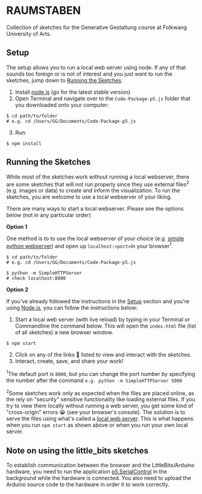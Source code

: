 # RAUMSTABEN

Collection of sketches for the Generative Gestaltung course at Folkwang University of Arts.

Setup
-----
The setup allows you to run a local web server using node. If any of that sounds too foreign or is not of interest and you just want to run the sketches, jump down to [Running the Sketches](#Running-the-sketches).

1. Install [node.js](https://nodejs.org) (go for the latest stable version)
2. Open Terminal and navigate over to the `Code-Package-p5.js` folder that you downloaded onto your computer:

  ```
  $ cd path/to/folder
  # e.g. cd /Users/GG/Documents/Code-Package-p5.js
  ```

3. Run:

  ```
  $ npm install
  ```


Running the Sketches
--------------------

While most of the sketches work without running a local webserver, there are some sketches that will not run properly since they use external files<sup>2</sup> (e.g. images or data) to create and inform the visualization. To run the sketches, you are welcome to use a local webserver of your liking.

There are many ways to start a local webserver. Please see the options below (not in any particular order)

**Option 1**

One method is to to use the local webserver of your choice (e.g. [simple python webserver](https://developer.mozilla.org/en-US/docs/Learn/Common_questions/set_up_a_local_testing_server)) and open up `localhost:<port>`in your browser<sup>1</sup>.

```
$ cd path/to/folder
# e.g. cd /Users/GG/Documents/Code-Package-p5.js

$ python -m SimpleHTTPServer
# check localhost:8000
```

**Option 2**

If you've already followed the instructions in the [Setup](#Setup) section and you're using [Node.js](https://nodejs.org/en/), you can follow the instructions below:

1. Start a local web server (with live reload) by typing in your Terminal or Commandline the command below. This will open the `index.html` file (list of all sketches) a new browser window.

  ```
  $ npm start
  ```

2. Click on any of the links 🔗 listed to view and interact with the sketches.
3. Interact, create, save, and share your work!


<sup>1</sup>The default port is `8000`, but you can change the port number by specifying the number after the command `e.g. python -m SimpleHTTPServer 5000`

<sup>2</sup>Some sketches work only as expected when the files are placed online, as the rely on "security" sensitive functionality like loading external files. If you try to view them locally without running a web server, you get some kind of "cross-origin" errors 😭 (see your browser's console). The solution is to serve the files using what's called a [local web server](https://github.com/processing/p5.js/wiki/Local-server). This is what happens when you run `npm start` as shown above or when you run your own local server.


Note on using the little_bits sketches
--------------------------------------
To establish communication between the browser and the LittleBits/Arduino hardware, you need to run the application [p5.SerialControl](https://github.com/vanevery/p5.serialcontrol/releases/latest) in the background while the hardware is connected. You also need to upload the Arduino source code to the hardware in order it to work correctly.
